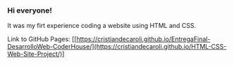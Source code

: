 ### Hi everyone! 

It was my firt experience coding a website using HTML and CSS.

Link to GitHub Pages:
[[https://cristiandecaroli.github.io/EntregaFinal-DesarrolloWeb-CoderHouse/](https://cristiandecaroli.github.io/HTML-CSS-Web-Site-Project/)]
